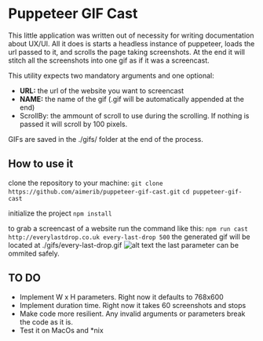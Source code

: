 # Puppeteer GIF Cast

This little application was written out of necessity for writing documentation about UX/UI. All it does is starts a headless instance of puppeteer, loads the url passed to it, and scrolls the page taking screenshots. At the end it will stitch all the screenshots into one gif as if it was a screencast.

This utility expects two mandatory arguments and one optional:
* **URL:** the url of the website you want to screencast
* **NAME:** the name of the gif (.gif will be automatically appended at the end)
* ScrollBy: the ammount of scroll to use during the scrolling. If nothing is passed it will scroll by 100 pixels.

GIFs are saved in the ./gifs/ folder at the end of the process.

## How to use it
clone the repository to your machine:
`git clone https://github.com/aimerib/puppeteer-gif-cast.git`
`cd puppeteer-gif-cast`

initialize the project
`npm install`

to grab a screencast of a website run the command like this:
`npm run cast http://everylastdrop.co.uk every-last-drop 500`
the generated gif will be located at ./gifs/every-last-drop.gif
![alt text](https://raw.githubusercontent.com/aimerib/aimerib.github.io/master/images/every-last-drop.gif "UK's Every Last Drop website screencast")
the last parameter can be ommited safely.

## TO DO
* Implement W x H parameters. Right now it defaults to 768x600
* Implement duration time. Right now it takes 60 screenshots and stops
* Make code more resilient. Any invalid arguments or parameters break the code as it is.
* Test it on MacOs and *nix